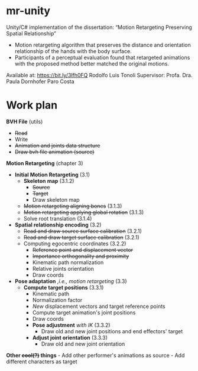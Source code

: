 # mr-unity

Unity/C# implementation of the dissertation: “Motion Retargeting Preserving Spatial Relationship”
  - Motion retargeting algorithm that preserves the distance and orientation relationship of the hands with the body surface.
  - Participants of a perceptual evaluation found that retargeted animations with the proposed method better matched the original motions.

Available at: https://bit.ly/3lfh0FQ
Rodolfo Luis Tonoli
Supervisor: Profa. Dra. Paula Dornhofer Paro Costa

# Work plan
**BVH File**  (utils)
- ~~Read~~ 
- Write  
- ~~Animation and joints data structure~~
- ~~Draw bvh file animation (source)~~

**Motion Retargeting** (chapter 3)
- **Initial Motion Retargeting** (3.1)
  - **Skeleton map** (3.1.2)
    - ~~Source~~
    - ~~Target~~
    - Draw skeleton map
  - ~~Motion retargeting aligning bones~~ (3.1.3)
  - ~~Motion retargeting applying global rotation~~ (3.1.3)
  - Solve root translation (3.1.4)
- **Spatial relationship encoding** (3.2)
  - ~~Read and draw source surface calibration~~ (3.2.1)
  - ~~Read and draw target surface calibration~~ (3.2.1)
  - Computing egocentric coordinates (3.2.2)
    - ~~Reference point and displacement vector~~
    - ~~Importance orthogonality and proximity~~
    - Kinematic path normalization
    - Relative joints orientation
    - Draw coords
- **Pose adaptation** *,i.e., motion retargeting* (3.3)
  - **Compute target positions** (3.3.1)
    - Kinematic path
    - Normalization factor
    - *New* displacement vectors and target reference points
    - Compute target animation's joint positions
    - Draw coords
    - **Pose adjustment** *with IK* (3.3.2)
      - Draw old and new joint positions and end effectors' target
    - **Adjust joint orientation** (3.3.3)
		- Draw old and new joint orientation

**Other ~~cool(?)~~ things**
	- Add other performer's animations as source
	- Add different characters as target
